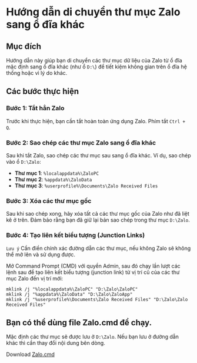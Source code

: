 # Hướng dẫn di chuyển thư mục Zalo sang ổ đĩa khác

## Mục đích
Hướng dẫn này giúp bạn di chuyển các thư mục dữ liệu của Zalo từ ổ đĩa mặc định sang ổ đĩa khác (như ổ `D:\`) để tiết kiệm không gian trên ổ đĩa hệ thống hoặc vì lý do khác.

## Các bước thực hiện

### Bước 1: Tắt hẳn Zalo
Trước khi thực hiện, bạn cần tắt hoàn toàn ứng dụng Zalo. Phím tắt `Ctrl + Q`.

### Bước 2: Sao chép các thư mục Zalo sang ổ đĩa khác
Sau khi tắt Zalo, sao chép các thư mục sau sang ổ đĩa khác. Ví dụ, sao chép vào ổ `D:\Zalo`:

- **Thư mục 1**: `%localappdata%\ZaloPC`
- **Thư mục 2**: `%appdata%\ZaloData`
- **Thư mục 3**: `%userprofile%\Documents\Zalo Received Files`

### Bước 3: Xóa các thư mục gốc
Sau khi sao chép xong, hãy xóa tất cả các thư mục gốc của Zalo như đã liệt kê ở trên. Đảm bảo rằng bạn đã giữ lại bản sao chép trong thư mục `D:\Zalo`.

### Bước 4: Tạo liên kết biểu tượng (Junction Links)
`Lưu ý` Cần điền chính xác đường dẫn các thư mục, nếu không Zalo sẽ không thể mở lên và sử dụng được.

Mở Command Prompt (CMD) với quyền Admin, sau đó chạy lần lượt các lệnh sau để tạo liên kết biểu tượng (junction link) từ vị trí cũ của các thư mục Zalo đến vị trí mới:

```plaintext
mklink /j "%localappdata%\ZaloPC" "D:\Zalo\ZaloPC"
mklink /j "%appdata%\ZaloData" "D:\Zalo\ZaloApp"
mklink /j "%userprofile%\Documents\Zalo Received Files" "D:\Zalo\Zalo Received Files"
```

## Bạn có thể dùng file Zalo.cmd để chạy.
Mặc định các thư mục sẽ được lưu ở `D:\Zalo`. Nếu bạn lưu ở đường dẫn khác thì cần thay đổi nội dung bên dòng.

Download [Zalo.cmd](https://github.com/)

